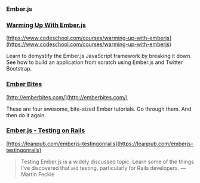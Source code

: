 ### Ember.js

### [Warming Up With Ember.js](https://www.codeschool.com/courses/warming-up-with-emberjs)

[https://www.codeschool.com/courses/warming-up-with-emberjs](https://www.codeschool.com/courses/warming-up-with-emberjs)

Learn to demystify the Ember.js JavaScript framework by breaking it down. See how to build an application from scratch using Ember.js and Twitter Bootstrap.

### [Ember Bites](http://emberbites.com/)

[http://emberbites.com/](http://emberbites.com/)

These are four awesome, bite-sized Ember tutorials. Go through them. And then do it again.

### [Ember.js - Testing on Rails](https://leanpub.com/emberjs-testingonrails)

[https://leanpub.com/emberjs-testingonrails](https://leanpub.com/emberjs-testingonrails)

>Testing Ember.js is a widely discussed topic. Learn some of the things I've discovered that aid testing, particularly for Rails developers.
>—Martin Feckie